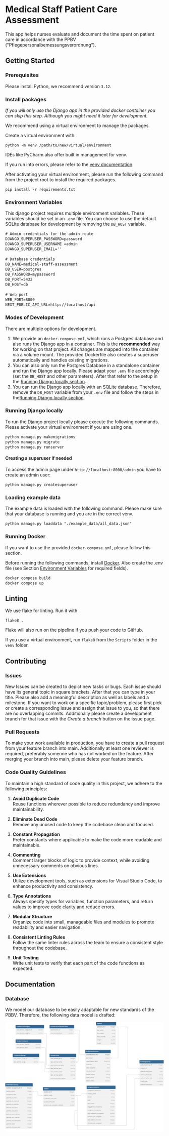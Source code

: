 # Medical Staff Patient Care Assessment
This app helps nurses evaluate and document the time spent on patient care in accordance with the PPBV ("Pflegepersonalbemessungsverordnung").

## Getting Started

### Prerequisites
Please install Python, we recommend version `3.12`.

### Install packages

_If you will only use the Django app in the provided docker container you can skip this step. Although you might need it later for development._

We recommend using a virtual environment to manage the packages. 

Create a virtual environment with:

```shell
python -m venv /path/to/new/virtual/environment
```

IDEs like PyCharm also offer built in management for venv.

If you run into errors, please refer to the [venv documentation](https://docs.python.org/3/library/venv.html).

After activating your virtual environment, please run the following command from the project root to install the required packages.

```shell
pip install -r requirements.txt
```

### Environment Variables

This django project requires multiple environment variables. These variables should be set in an `.env` file. You can choose to use the default SQLite database for development by removing the `DB_HOST` variable.


```dosini
# Admin credentials for the admin route
DJANGO_SUPERUSER_PASSWORD=password
DJANGO_SUPERUSER_USERNAME =admin
DJANGO_SUPERUSER_EMAIL=''

# Database credentials
DB_NAME=medical-staff-assessment
DB_USER=postgres
DB_PASSWORD=mypassword
DB_PORT=5432
DB_HOST=db

# Web port
WEB_PORT=8000
NEXT_PUBLIC_API_URL=http://localhost/api
```

### Modes of Development

There are multiple options for development. 

1. We provide an `docker-compose.yml`, which runs a Postgres database and also runs the Django app in a container. This is the **recommended** way for working on that project. All changes are mapped into the container via a volume mount. The provided Dockerfile also creates a superuser automatically and handles existing migrations.
2. You can also only run the Postgres Database in a standalone container and run the Django app locally. Please adapt your `.env` file accordingly (set the `DB_HOST` and other parameters). After that refer to the setup in the [Running Django locally section](#running-django-locally). 
3. You can run the Django app locally with an SQLite database. Therefore, remove the `DB_HOST` variable from your `.env` file and follow the steps in the[Running Django locally section](#running-django-locally).


### Running Django locally

To run the Django project locally please execute the following commands. Please activate your virtual environment if you are using one.

```shell
python manage.py makemigrations
python manage.py migrate
python manage.py runserver
```

#### Creating a superuser if needed

To access the admin page under `http://localhost:8000/admin` you have to create an admin user:

```shell
python manage.py createsuperuser
```

### Loading example data

The example data is loaded with the following command. Please make sure that your database is running and you are in the correct venv.

```shell
python manage.py loaddata "./example_data/all_data.json"
```


### Running Docker
If you want to use the provided `docker-compose.yml`, please follow this section.

Before running the following commands, install [Docker](https://www.docker.com/).
Also create the .env file (see Section [Environment Variables](#environment-variables) for required fields).

```shell
docker compose build
docker compose up
```

## Linting

We use flake for linting. Run it with

```shell
flake8 .
```

Flake will also run on the pipeline if you push your code to GitHub.

If you use a virtual environment, run `flake8` from the `Scripts` folder in the `venv` folder.

## Contributing

### Issues

New Issues can be created to depict new tasks or bugs. Each issue should have its general topic in square brackets. After that you can type in your title. Please also add a meaningful description as well as labels and a milestone.
If you want to work on a specific topic/problem, please first pick or create a corresponding issue and assign that issue to you, so that there are no overlapping commits. Additionally please create a development branch for that issue with the _Create a branch_ button on the issue page.

### Pull Requests

To make your work available in production, you have to create a pull request from your feature branch into main. Additionally at least one reviewer is required, preferably someone who has not worked on the feature.
After merging your branch into main, please delete your feature branch.

### Code Quality Guidelines

To maintain a high standard of code quality in this project, we adhere to the following principles:

1. **Avoid Duplicate Code**  
   Reuse functions wherever possible to reduce redundancy and improve maintainability.

2. **Eliminate Dead Code**  
   Remove any unused code to keep the codebase clean and focused.

3. **Constant Propagation**  
   Prefer constants where applicable to make the code more readable and maintainable.

4. **Commenting**  
   Comment larger blocks of logic to provide context, while avoiding unnecessary comments on obvious lines.

5. **Use Extensions**  
   Utilize development tools, such as extensions for Visual Studio Code, to enhance productivity and consistency.

6. **Type Annotations**  
   Always specify types for variables, function parameters, and return values to improve code clarity and reduce errors.

7. **Modular Structure**  
   Organize code into small, manageable files and modules to promote readability and easier navigation.

8. **Consistent Linting Rules**  
   Follow the same linter rules across the team to ensure a consistent style throughout the codebase.

9. **Unit Testing**  
   Write unit tests to verify that each part of the code functions as expected.


## Documentation

### Database

We model our database to be easily adaptable for new standards of the PBBV. Therefore, the following data model is drafted:

![datamodel](../documentation/media/DB-Model-PBBV-13-11-2024.svg)
